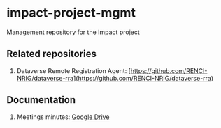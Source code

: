 # impact-project-mgmt
Management repository for the Impact project


## Related repositories

1. Dataverse Remote Registration Agent: [https://github.com/RENCI-NRIG/dataverse-rra](https://github.com/RENCI-NRIG/dataverse-rra)

## Documentation

1. Meetings minutes: [Google Drive]()
